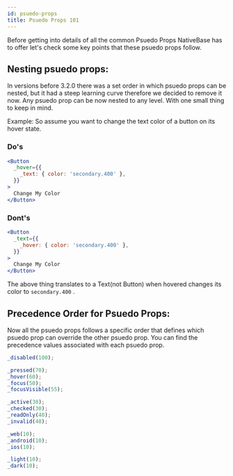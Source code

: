 ```yaml
---
id: psuedo-props
title: Psuedo Props 101
---
```


Before getting into details of all the common Psuedo Props NativeBase has to offer let's check some key points that these psuedo props follow.

## Nesting psuedo props:

In versions before 3.2.0 there was a set order in which psuedo props can be nested, but it had a steep learning curve therefore we decided to remove it now. Any psuedo prop can be now nested to any level. With one small thing to keep in mind.

Example: So assume you want to change the text color of a button on its hover state.

### Do's

```jsx
<Button
  _hover={{
    _text: { color: 'secondary.400' },
  }}
>
  Change My Color
</Button>
```

### Dont's

```jsx
<Button
  _text={{
    _hover: { color: 'secondary.400' },
  }}
>
  Change My Color
</Button>
```

The above thing translates to a Text(not Button) when hovered changes its color to `secondary.400` .

## Precedence Order for Psuedo Props:

Now all the psuedo props follows a specific order that defines which psuedo prop can override the other psuedo prop. You can find the precedence values associated with each psuedo prop.

```jsx
_disabled(100);

_pressed(70);
_hover(60);
_focus(50);
_focusVisible(55);

_active(30);
_checked(30);
_readOnly(40);
_invalid(40);

_web(10);
_android(10);
_ios(10);

_light(10);
_dark(10);
```
